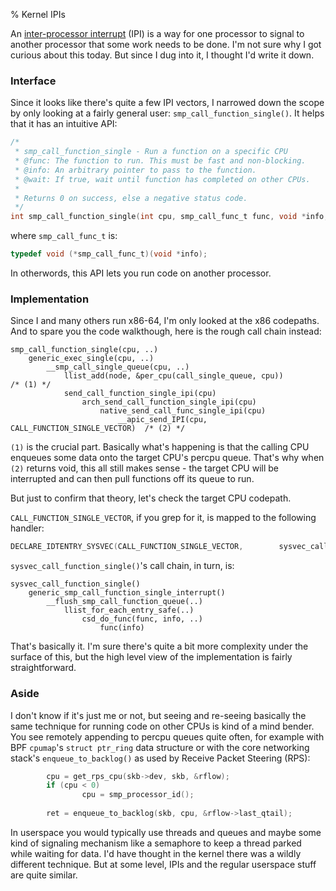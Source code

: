 % Kernel IPIs

An [inter-processor interrupt][0] (IPI) is a way for one processor to signal to
another processor that some work needs to be done. I'm not sure why I got
curious about this today. But since I dug into it, I thought I'd write it
down.

### Interface

Since it looks like there's quite a few IPI vectors, I narrowed down the scope
by only looking at a fairly general user: `smp_call_function_single()`. It helps
that it has an intuitive API:

```c
/*
 * smp_call_function_single - Run a function on a specific CPU
 * @func: The function to run. This must be fast and non-blocking.
 * @info: An arbitrary pointer to pass to the function.
 * @wait: If true, wait until function has completed on other CPUs.
 *
 * Returns 0 on success, else a negative status code.
 */
int smp_call_function_single(int cpu, smp_call_func_t func, void *info, int wait);
```

where `smp_call_func_t` is:

```c
typedef void (*smp_call_func_t)(void *info);
```

In otherwords, this API lets you run code on another processor.

### Implementation

Since I and many others run x86-64, I'm only looked at the x86 codepaths. And
to spare you the code walkthough, here is the rough call chain instead:

```
smp_call_function_single(cpu, ..)
    generic_exec_single(cpu, ..)
        __smp_call_single_queue(cpu, ..)
            llist_add(node, &per_cpu(call_single_queue, cpu))              /* (1) */
            send_call_function_single_ipi(cpu)
                arch_send_call_function_single_ipi(cpu)
                    native_send_call_func_single_ipi(cpu)
                        __apic_send_IPI(cpu, CALL_FUNCTION_SINGLE_VECTOR)  /* (2) */
```

`(1)` is the crucial part. Basically what's happening is that the calling CPU
enqueues some data onto the target CPU's percpu queue. That's why when `(2)`
returns void, this all still makes sense - the target CPU will be interrupted
and can then pull functions off its queue to run.

But just to confirm that theory, let's check the target CPU codepath.

`CALL_FUNCTION_SINGLE_VECTOR`, if you grep for it, is mapped to the following
handler:

```c
DECLARE_IDTENTRY_SYSVEC(CALL_FUNCTION_SINGLE_VECTOR,        sysvec_call_function_single);
```

`sysvec_call_function_single()`'s call chain, in turn, is:

```
sysvec_call_function_single()
    generic_smp_call_function_single_interrupt()
        __flush_smp_call_function_queue(..)
            llist_for_each_entry_safe(..)
                csd_do_func(func, info, ..)
                    func(info)
```

That's basically it. I'm sure there's quite a bit more complexity under the
surface of this, but the high level view of the implementation is fairly
straightforward.

### Aside

I don't know if it's just me or not, but seeing and re-seeing basically the
same technique for running code on other CPUs is kind of a mind bender. You see
remotely appending to percpu queues quite often, for example with BPF
`cpumap`'s `struct ptr_ring` data structure or with the core networking stack's 
`enqueue_to_backlog()` as used by Receive Packet Steering (RPS):

```c
        cpu = get_rps_cpu(skb->dev, skb, &rflow);
        if (cpu < 0)
                cpu = smp_processor_id();
        
        ret = enqueue_to_backlog(skb, cpu, &rflow->last_qtail);
```

In userspace you would typically use threads and queues and maybe some kind of
signaling mechanism like a semaphore to keep a thread parked while waiting for
data. I'd have thought in the kernel there was a wildly different technique.
But at some level, IPIs and the regular userspace stuff are quite similar.


[0]: https://en.wikipedia.org/wiki/Inter-processor_interrupt
